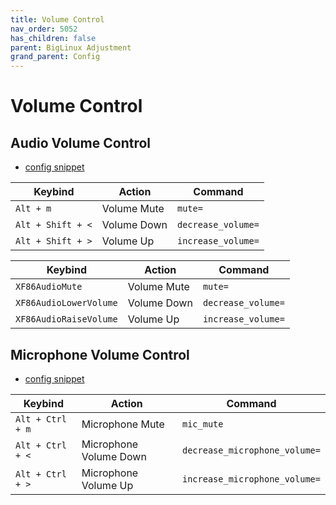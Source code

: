 ```yaml
---
title: Volume Control
nav_order: 5052
has_children: false
parent: BigLinux Adjustment
grand_parent: Config
---
```



# Volume Control

## Audio Volume Control

* [config snippet](https://github.com/samwhelp/biglinux-adjustment/blob/main/prototype/keybind/kdebiglinux/modern/kglobalshortcutsrc#L36-L43)

| Keybind           | Action        | Command             |
| ----------------- | ---------------- | ------------------------------------------- |
| `Alt + m`         | Volume Mute   | `mute=`     |
| `Alt + Shift + <` | Volume Down         | `decrease_volume=` |
| `Alt + Shift + >` | Volume Up         | `increase_volume=` |


| Keybind           | Action        | Command             |
| ---------------------- | -------------- | ------------------------------------------- |
| `XF86AudioMute`        | Volume Mute | `mute=`     |
| `XF86AudioLowerVolume` | Volume Down       | `decrease_volume=` |
| `XF86AudioRaiseVolume` | Volume Up       | `increase_volume=` |


## Microphone Volume Control

* [config snippet](https://github.com/samwhelp/biglinux-adjustment/blob/main/prototype/keybind/kdebiglinux/modern/kglobalshortcutsrc#L36-L43)


| Keybind           | Action        | Command             |
| ----------------- | ---------------- | ------------------------------------------- |
| `Alt + Ctrl + m`         | Microphone Mute   | `mic_mute`     |
| `Alt + Ctrl + <` | Microphone Volume Down         | `decrease_microphone_volume=` |
| `Alt + Ctrl + >` | Microphone Volume Up         | `increase_microphone_volume=` |
